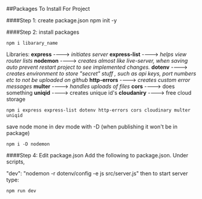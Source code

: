 ##Packages To Install For Project

####Step 1: create package.json
npm init -y

####Step 2: install packages

```
npm i libarary_name
```

Libraries:
**express** ----> _initiates server_
**express-list** ----> _helps view router lists_
**nodemon** ----> _creates almost like live-server, when saving auto prevent restart project to see implemented changes._
**dotenv** ----> _creates environment to store "secret" stuff , such as api keys, port numbers etc to not be uploaded on github_
**http-errors** ----> _creates custom error messages_
**multer** ----> _handles uploads of files_
**cors** ----> does something
**uniqid** ----> creates unique id's
**cloudaniry** ----> free cloud storage

```
npm i express express-list dotenv http-errors cors cloudinary multer uniqid
```

save node mone in dev mode with -D (when publishing it won't be in package)

```
npm i -D nodemon
```

####Step 4: Edit package.json
Add the following to package.json.
Under scripts,

"dev": "nodemon -r dotenv/config -e js src/server.js"
then to start server type:

```js
npm run dev
```

